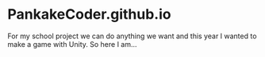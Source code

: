 # PankakeCoder.github.io

For my school project we can do anything we want and this year I wanted to make a game with Unity. So here I am...
